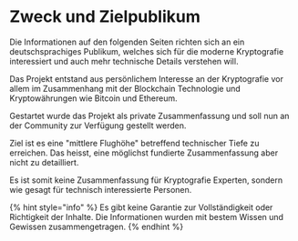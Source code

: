 # Zweck und Zielpublikum

Die Informationen auf den folgenden Seiten richten sich an ein deutschsprachiges Publikum, welches sich für die moderne Kryptografie interessiert und auch mehr technische Details verstehen will. 

Das Projekt entstand aus persönlichem Interesse an der Kryptografie vor allem im Zusammenhang mit der Blockchain Technologie und Kryptowährungen wie Bitcoin und Ethereum. 

Gestartet wurde das Projekt als private Zusammenfassung und soll nun an der Community zur Verfügung gestellt werden. 

Ziel ist es eine "mittlere Flughöhe" betreffend technischer Tiefe zu erreichen. Das heisst, eine möglichst fundierte Zusammenfassung aber nicht zu detailliert. 

Es ist somit keine Zusammenfassung für Kryptografie Experten, sondern wie gesagt für technisch interessierte Personen.

{% hint style="info" %}
Es gibt keine Garantie zur Vollständigkeit oder Richtigkeit der Inhalte. Die Informationen wurden mit bestem Wissen und Gewissen zusammengetragen.
{% endhint %}





